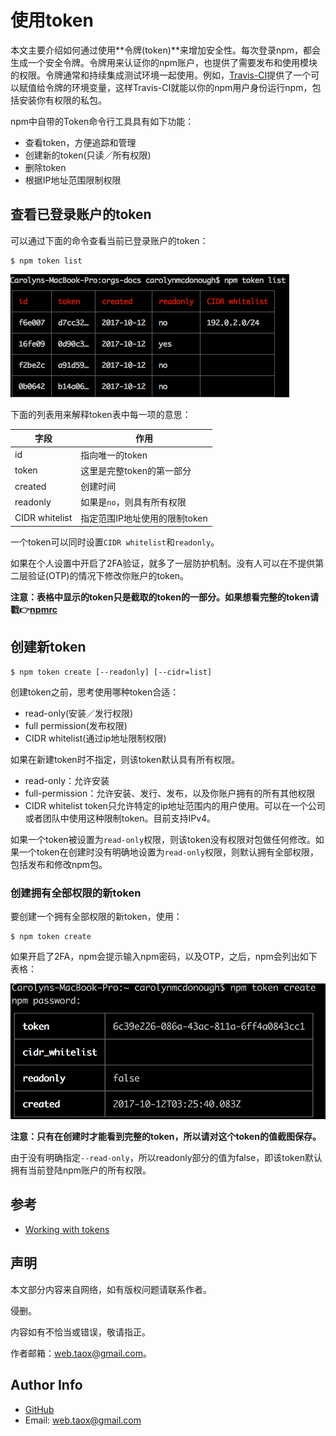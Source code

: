 # 使用token

本文主要介绍如何通过使用**令牌(token)**来增加安全性。每次登录npm，都会生成一个安全令牌。令牌用来认证你的npm账户，也提供了需要发布和使用模块的权限。令牌通常和持续集成测试环境一起使用。例如，[Travis-CI](https://travis-ci.org/)提供了一个可以赋值给令牌的环境变量，这样Travis-CI就能以你的npm用户身份运行npm，包括安装你有权限的私包。

npm中自带的Token命令行工具具有如下功能：

* 查看token，方便追踪和管理
* 创建新的token(只读／所有权限)
* 删除token
* 根据IP地址范围限制权限

## 查看已登录账户的token

可以通过下面的命令查看当前已登录账户的token：

```shell
$ npm token list
```

![npm-token-list-shorter-list](../../../images/npm/getting-started/npm-token-list-shorter-list.png)

下面的列表用来解释token表中每一项的意思：

| 字段 | 作用 |
|---|---|
| id | 指向唯一的token |
| token | 这里是完整token的第一部分 |
| created | 创建时间 |
| readonly | 如果是`no`，则具有所有权限 |
| CIDR whitelist | 指定范围IP地址使用的限制token |

一个token可以同时设置`CIDR whitelist`和`readonly`。

如果在个人设置中开启了2FA验证，就多了一层防护机制。没有人可以在不提供第二层验证(OTP)的情况下修改你账户的token。

**注意：表格中显示的token只是截取的token的一部分。如果想看完整的token请戳👉[npmrc](https://github.com/NinjiaHub/Tools-Tricks/blob/master/npm/documents/config-npm/npmrc.md)**

## 创建新token

```shell
$ npm token create [--readonly] [--cidr=list]
```

创建token之前，思考使用哪种token合适：

* read-only(安装／发行权限)
* full permission(发布权限)
* CIDR whitelist(通过ip地址限制权限)

如果在新建token时不指定，则该token默认具有所有权限。

* read-only：允许安装
* full-permission：允许安装、发行、发布，以及你账户拥有的所有其他权限
* CIDR whitelist token只允许特定的ip地址范围内的用户使用。可以在一个公司或者团队中使用这种限制token。目前支持IPv4。

如果一个token被设置为`read-only`权限，则该token没有权限对包做任何修改。如果一个token在创建时没有明确地设置为`read-only`权限，则默认拥有全部权限，包括发布和修改npm包。

### 创建拥有全部权限的新token

要创建一个拥有全部权限的新token，使用：

```shell
$ npm token create
```

如果开启了2FA，npm会提示输入npm密码，以及OTP，之后，npm会列出如下表格：

![npm-token-create-long-version](../../../images/npm/getting-started/npm-token-create-long-version.png)

**注意：只有在创建时才能看到完整的token，所以请对这个token的值截图保存。**

由于没有明确指定`--read-only`，所以readonly部分的值为false，即该token默认拥有当前登陆npm账户的所有权限。

## 参考

* [Working with tokens](https://docs.npmjs.com/getting-started/working_with_tokens)

## 声明

本文部分内容来自网络，如有版权问题请联系作者。

侵删。

内容如有不恰当或错误，敬请指正。

作者邮箱：web.taox@gmail.com。

## Author Info

* [GitHub](https://github.com/Tao-Quixote)
* Email: web.taox@gmail.com
